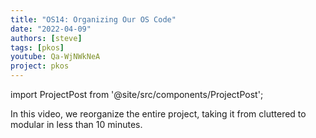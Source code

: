 ```yaml
---
title: "OS14: Organizing Our OS Code"
date: "2022-04-09"
authors: [steve]
tags: [pkos]
youtube: Qa-WjNWkNeA
project: pkos
---
```


import ProjectPost from '@site/src/components/ProjectPost';

<ProjectPost frontmatter={frontmatter}>
In this video, we reorganize the entire project, taking it from cluttered to modular in less than 10 minutes.
</ProjectPost>
